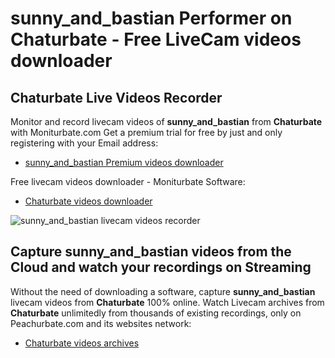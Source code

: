 # sunny_and_bastian Performer on Chaturbate - Free LiveCam videos downloader

## Chaturbate Live Videos Recorder

Monitor and record livecam videos of **sunny_and_bastian** from **Chaturbate** with Moniturbate.com
Get a premium trial for free by just and only registering with your Email address:
* [sunny_and_bastian Premium videos downloader](https://moniturbate.com/request-demo-licence-key.html)

Free livecam videos downloader - Moniturbate Software:
* [Chaturbate videos downloader](https://moniturbate.com/moniturbate-download-software.html)

![sunny_and_bastian livecam videos recorder](https://peachurnet.com/templates/moniturbate-software.png)


## Capture sunny_and_bastian videos from the Cloud and watch your recordings on Streaming

Without the need of downloading a software, capture **sunny_and_bastian** livecam videos from **Chaturbate** 100% online.
Watch Livecam archives from **Chaturbate** unlimitedly from thousands of existing recordings, only on Peachurbate.com and its websites network:
* [Chaturbate videos archives](https://peachurnet.com/)